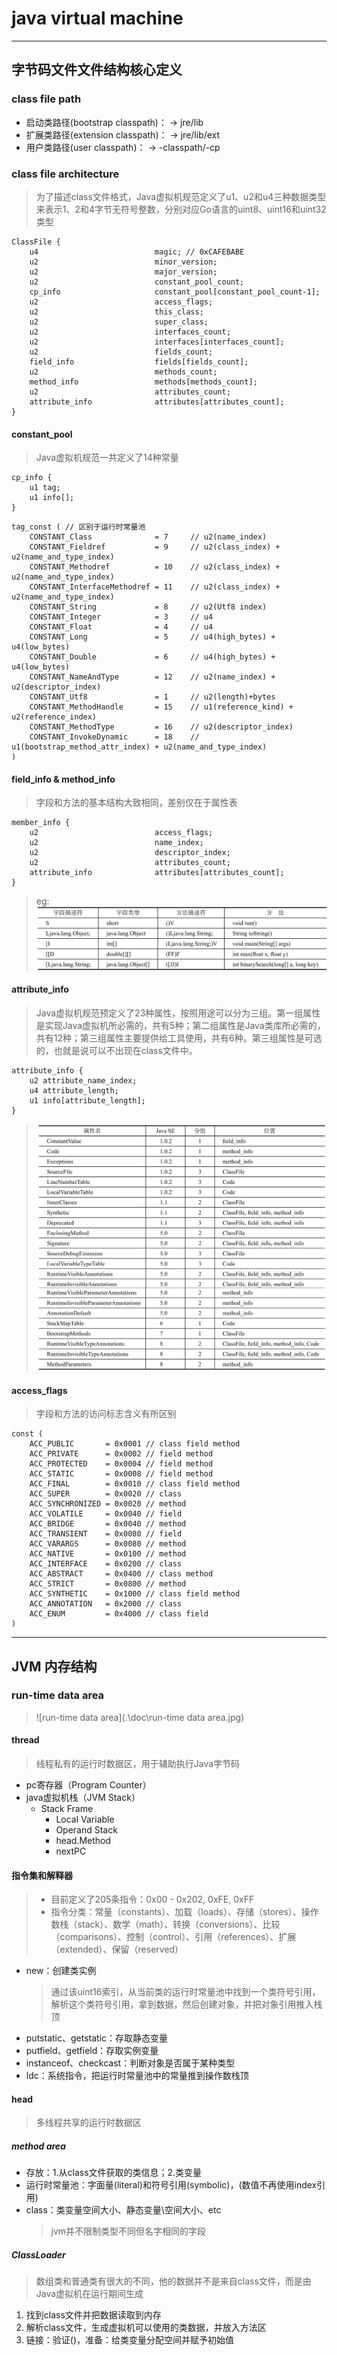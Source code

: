 # java virtual machine
------

## 字节码文件文件结构核心定义

### class file path
- 启动类路径(bootstrap classpath)：   -> jre/lib
- 扩展类路径(extension classpath)：   -> jre/lib/ext
- 用户类路径(user classpath)：        -> -classpath/-cp


### class file architecture
> 为了描述class文件格式，Java虚拟机规范定义了u1、u2和u4三种数据类型来表示1、2和4字节无符号整数，分别对应Go语言的uint8、uint16和uint32类型

```golang
ClassFile {
    u4                          magic; // 0xCAFEBABE
    u2                          minor_version;
    u2                          major_version;
    u2                          constant_pool_count;
    cp_info                     constant_pool[constant_pool_count-1];
    u2                          access_flags;
    u2                          this_class;
    u2                          super_class;
    u2                          interfaces_count;
    u2                          interfaces[interfaces_count];
    u2                          fields_count;
    field_info                  fields[fields_count];
    u2                          methods_count;
    method_info                 methods[methods_count];
    u2                          attributes_count;
    attribute_info              attributes[attributes_count];
}
```

#### constant_pool
> Java虚拟机规范一共定义了14种常量

```golang
cp_info {
    u1 tag;
    u1 info[];
}
```
```golang
tag_const ( // 区别于运行时常量池
	CONSTANT_Class              = 7     // u2(name_index)
	CONSTANT_Fieldref           = 9     // u2(class_index) + u2(name_and_type_index)
	CONSTANT_Methodref          = 10    // u2(class_index) + u2(name_and_type_index)
	CONSTANT_InterfaceMethodref = 11    // u2(class_index) + u2(name_and_type_index)
	CONSTANT_String             = 8     // u2(Utf8 index)
	CONSTANT_Integer            = 3     // u4
	CONSTANT_Float              = 4     // u4
	CONSTANT_Long               = 5     // u4(high_bytes) + u4(low_bytes)
	CONSTANT_Double             = 6     // u4(high_bytes) + u4(low_bytes)
	CONSTANT_NameAndType        = 12    // u2(name_index) + u2(descriptor_index)
	CONSTANT_Utf8               = 1     // u2(length)+bytes
	CONSTANT_MethodHandle       = 15    // u1(reference_kind) + u2(reference_index)
	CONSTANT_MethodType         = 16    // u2(descriptor_index)
	CONSTANT_InvokeDynamic      = 18    // u1(bootstrap_method_attr_index) + u2(name_and_type_index)
)
```

#### field_info & method_info
> 字段和方法的基本结构大致相同，差别仅在于属性表

```golang
member_info {
    u2                          access_flags;
    u2                          name_index;
    u2                          descriptor_index;
    u2                          attributes_count;
    attribute_info              attributes[attributes_count];
}
```
> eg:
> ![descriptor_index](.\doc\descriptors_eg.jpg)

#### attribute_info
> Java虚拟机规范预定义了23种属性，按照用途可以分为三组。第一组属性是实现Java虚拟机所必需的，共有5种；第二组属性是Java类库所必需的，共有12种；第三组属性主要提供给工具使用，共有6种。第三组属性是可选的，也就是说可以不出现在class文件中。

```golang
attribute_info {
    u2 attribute_name_index;
    u4 attribute_length;
    u1 info[attribute_length];
}
```

> ![attributes](.\doc\attributes_23.jpg)


#### access_flags
> 字段和方法的访问标志含义有所区别

```golang
const (
	ACC_PUBLIC       = 0x0001 // class field method
	ACC_PRIVATE      = 0x0002 // field method
	ACC_PROTECTED    = 0x0004 // field method
	ACC_STATIC       = 0x0008 // field method
	ACC_FINAL        = 0x0010 // class field method
	ACC_SUPER        = 0x0020 // class
	ACC_SYNCHRONIZED = 0x0020 // method
	ACC_VOLATILE     = 0x0040 // field
	ACC_BRIDGE       = 0x0040 // method
	ACC_TRANSIENT    = 0x0080 // field
	ACC_VARARGS      = 0x0080 // method
	ACC_NATIVE       = 0x0100 // method
	ACC_INTERFACE    = 0x0200 // class
	ACC_ABSTRACT     = 0x0400 // class method
	ACC_STRICT       = 0x0800 // method
	ACC_SYNTHETIC    = 0x1000 // class field method
	ACC_ANNOTATION   = 0x2000 // class
	ACC_ENUM         = 0x4000 // class field
)
```


------
## JVM 内存结构

### run-time data area
> ![run-time data area](.\doc\run-time data area.jpg)

#### thread
> 线程私有的运行时数据区，用于辅助执行Java字节码
- pc寄存器（Program Counter）
- java虚拟机栈（JVM Stack）
    - Stack Frame
        - Local Variable
        - Operand Stack
        - head.Method
        - nextPC

#### 指令集和解释器
> - 目前定义了205条指令：0x00 - 0x202, 0xFE, 0xFF
> - 指令分类：常量（constants）、加载（loads）、存储（stores）、操作数栈（stack）、数学（math）、转换（conversions）、比较（comparisons）、控制（control）、引用（references）、扩展（extended）、保留（reserved）
- new：创建类实例
    > 通过该uint16索引，从当前类的运行时常量池中找到一个类符号引用，解析这个类符号引用，拿到数据，然后创建对象，并把对象引用推入栈顶
- putstatic、getstatic：存取静态变量
- putfield、getfield：存取实例变量
- instanceof、checkcast：判断对象是否属于某种类型
- ldc：系统指令，把运行时常量池中的常量推到操作数栈顶

#### head
> 多线程共享的运行时数据区
##### method area
- 存放：1.从class文件获取的类信息；2.类变量
- 运行时常量池：字面量(literal)和符号引用(symbolic)，(数值不再使用index引用)
- class：类变量空间大小、静态变量\空间大小、etc
    > jvm并不限制类型不同但名字相同的字段

##### ClassLoader 
> 数组类和普通类有很大的不同，他的数据并不是来自class文件，而是由Java虚拟机在运行期间生成
1. 找到class文件并把数据读取到内存
2. 解析class文件，生成虚拟机可以使用的类数据，并放入方法区
3. 链接：验证()，准备：给类变量分配空间并赋予初始值

#### 
